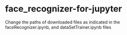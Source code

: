 # face_recognizer-for-jupyter

Change the paths of downloaded files as indicated in the faceRecognizer.ipynb, and dataSetTrainer.ipynb files
